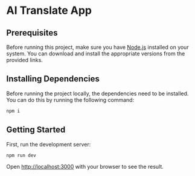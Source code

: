 # AI Translate App

## Prerequisites

Before running this project, make sure you have [Node.js](https://nodejs.org/en/) installed on your system. You can download and install the appropriate versions from the provided links.

## Installing Dependencies

Before running the project locally, the dependencies need to be installed. You can do this by running the following command:

```bash
npm i
```

## Getting Started

First, run the development server:

```bash
npm run dev
```

Open [http://localhost:3000](http://localhost:3000) with your browser to see the result.